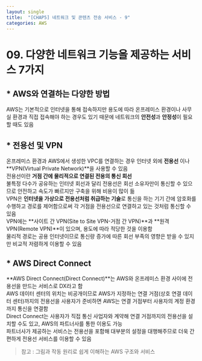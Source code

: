 ```yaml
---
layout: single
title:  "[CHAP5] 네트워크 및 콘텐츠 전송 서비스 - 9"
categories: AWS
---
```


# 09. 다양한 네트워크 기능을 제공하는 서비스 7가지

## * AWS와 연결하는 다양한 방법

AWS는 기본적으로 인터넷을 통해 접속하지만 용도에 따라 온프레미스 환경이나 사무실 환경과 직접 접속해야 하는 경우도 있기 때문에 네트워크의 **안전성**과 **안정성**이 필요할 때도 있음  


## * 전용선 및 VPN

온프레미스 환경과 AWS에서 생성한 VPC를 연결하는 경우 인터넷 외에 **전용선** 이나 **VPN(Virtual Private Network)**을 사용할 수 있음  
전용선이란 **거점 간에 물리적으로 연결된 전용의 통신 회선**  
불특정 다수가 공유하는 인터넷 회선과 달리 전용선은 회선 소유자만이 통신할 수 있으므로 안전하고 속도가 빠르지만 구축을 위해 비용이 많이 듦  
VPN은 **인터넷을 가상으로 전용선처럼 취급하는 기술**로 통신을 하는 기기 간에 암호화를 수행하고 경로를 제어함으로써 각 거점을 전용선으로 연결하고 있는 것처럼 통신할 수 있음  
VPN에는 **사이트 간 VPN(Site to Site VPN-거점 간 VPN)**과 **원격 VPN(Remote VPN)**이 있으며, 용도에 따라 적당한 것을 이용함  
물리적 경로는 공용 인터넷이므로 통신량 증가에 따른 회선 부족의 영향은 받을 수 있지만 비교적 저렴하게 이용할 수 있음  


## * AWS Direct Connect
**AWS Direct Connect(Direct Connect)**는 AWS와 온프레미스 환경 사이에 전용선을 만드는 서비스로 DX라고 함  
AWS 데이터 센터의 위치는 비공개이므로 AWS가 지정하는 연결 거점(상호 연결 데이터 센터)까지의 전용선을 사용자가 준비하면 AWS는 연결 거점부터 사용자의 계정 환경까지 통신을 연결함  
Direct Connect는 사용자가 직접 통신 사업자와 계약해 연결 거점까지의 전용선을 설치할 수도 있고, AWS의 파트너사를 통한 이용도 가능  
파트너사가 제공하는 서비스는 전용선을 포함해 대부분의 설정을 대행해주므로 더욱 간편하게 전용선 서비스를 이용할 수 있음  



> 참고 : 그림과 작동 원리로 쉽게 이해하는 AWS 구조와 서비스